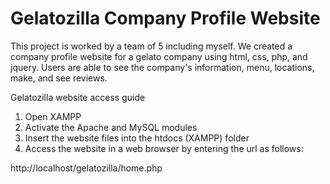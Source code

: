 # Gelatozilla Company Profile Website

This project is worked by a team of 5 including myself. We created a company profile website for a gelato company using html, css, php, and jquery. Users are able to see the company's information, menu, locations, make, and see reviews.


Gelatozilla website access guide
1. Open XAMPP
2. Activate the Apache and MySQL modules
3. Insert the website files into the htdocs (XAMPP) folder
4. Access the website in a web browser by entering the url as follows:

http://localhost/gelatozilla/home.php
